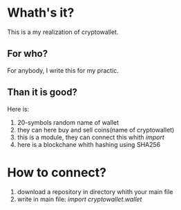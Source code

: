 # Whath's it?
This is a my realization of cryptowallet.
## For who?
For anybody, I write this for my practic.
## Than it is good?
Here is:
1. 20-symbols random name of wallet
2. they can here buy and sell coins(name of cryptowallet)
3. this is a module, they can connect this whith _import_
4. here is a blockchane whith hashing using SHA256
# How to connect?
1. download a repository in directory whith your main file
2. write in main file: _import cryptowallet.wallet_
